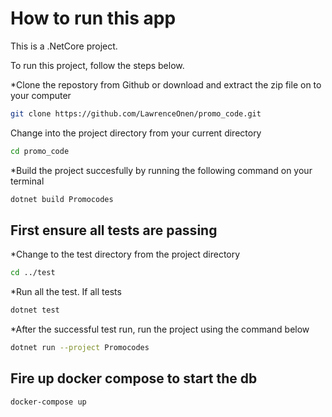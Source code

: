 # How to run this app

This is a .NetCore project.

To run this project, follow the steps below.

*Clone the repostory from Github or download and extract the zip file on to your computer

```bash
git clone https://github.com/LawrenceOnen/promo_code.git
```

Change into the project directory from your current directory

```bash
cd promo_code
```

*Build the project succesfully by running the following command on your terminal

```bash
dotnet build Promocodes
```

## First ensure all tests are passing

*Change to the test directory from the project directory

```bash
cd ../test
```

*Run all the test. If all tests

```bash
dotnet test
```

*After the successful test run, run the project using the command below

```bash
dotnet run --project Promocodes
```

## Fire up docker compose to start the db

```bash
docker-compose up
```
